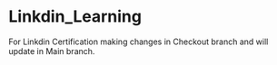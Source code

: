 # Linkdin_Learning
For Linkdin Certification
making changes in Checkout branch and will update in Main branch.


